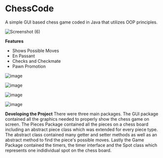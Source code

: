 # ChessCode
A simple GUI based chess game coded in Java that utilizes OOP principles.

![Screenshot (6)](https://user-images.githubusercontent.com/123396162/220487890-72f4dbd7-e815-46a7-8ac0-6978c071e4bf.png)

**Features**
- Shows Possible Moves
- En Passant
- Checks and Checkmate
- Pawn Promotion

![image](https://github.com/aduvvuri007/ChessCode/assets/123396162/e2da9179-b149-4c10-a0e8-eb3b6d64a84a)

![image](https://github.com/aduvvuri007/ChessCode/assets/123396162/1546088a-a577-43d2-8103-a6d42c4842f8)

![image](https://github.com/aduvvuri007/ChessCode/assets/123396162/148bdc79-62cd-4db8-821c-588488059f24)

![image](https://github.com/aduvvuri007/ChessCode/assets/123396162/720dc17f-f3bd-4520-8e7c-3b3d5772eec5)

**Developing the Project**
There were three main packages. The GUI package contained all the graphics needed to properly show the chess game on screen. The Pieces Package contained all the pieces on a chess board including an abstract piece class which was extended for every piece type. The abstract class contained many getter and setter methods as well as an abstract method to find the piece's possible moves. Lastly the Game Package contained the timers, the timer interface and the Spot class which represents one indidividual spot on the chess board.
